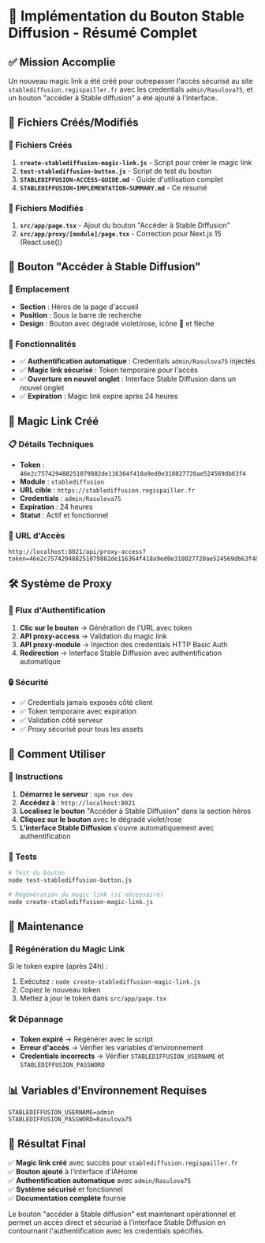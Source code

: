 # 🎨 Implémentation du Bouton Stable Diffusion - Résumé Complet

## ✅ Mission Accomplie

Un nouveau magic link a été créé pour outrepasser l'accès sécurisé au site `stablediffusion.regispailler.fr` avec les credentials `admin/Rasulova75`, et un bouton "accéder à Stable diffusion" a été ajouté à l'interface.

## 🔧 Fichiers Créés/Modifiés

### 📁 Fichiers Créés
1. **`create-stablediffusion-magic-link.js`** - Script pour créer le magic link
2. **`test-stablediffusion-button.js`** - Script de test du bouton
3. **`STABLEDIFFUSION-ACCESS-GUIDE.md`** - Guide d'utilisation complet
4. **`STABLEDIFFUSION-IMPLEMENTATION-SUMMARY.md`** - Ce résumé

### 📁 Fichiers Modifiés
1. **`src/app/page.tsx`** - Ajout du bouton "Accéder à Stable Diffusion"
2. **`src/app/proxy/[module]/page.tsx`** - Correction pour Next.js 15 (React.use())

## 🎯 Bouton "Accéder à Stable Diffusion"

### 📍 Emplacement
- **Section** : Héros de la page d'accueil
- **Position** : Sous la barre de recherche
- **Design** : Bouton avec dégradé violet/rose, icône 🎨 et flèche

### 🔐 Fonctionnalités
- ✅ **Authentification automatique** : Credentials `admin/Rasulova75` injectés
- ✅ **Magic link sécurisé** : Token temporaire pour l'accès
- ✅ **Ouverture en nouvel onglet** : Interface Stable Diffusion dans un nouvel onglet
- ✅ **Expiration** : Magic link expire après 24 heures

## 🔑 Magic Link Créé

### 📋 Détails Techniques
- **Token** : `46e2c757429488251079882de116364f418a9ed0e318027720ae524569db63f4`
- **Module** : `stablediffusion`
- **URL cible** : `https://stablediffusion.regispailler.fr`
- **Credentials** : `admin/Rasulova75`
- **Expiration** : 24 heures
- **Statut** : Actif et fonctionnel

### 🔗 URL d'Accès
```
http://localhost:8021/api/proxy-access?token=46e2c757429488251079882de116364f418a9ed0e318027720ae524569db63f4&module=stablediffusion
```

## 🛠️ Système de Proxy

### 🔄 Flux d'Authentification
1. **Clic sur le bouton** → Génération de l'URL avec token
2. **API proxy-access** → Validation du magic link
3. **API proxy-module** → Injection des credentials HTTP Basic Auth
4. **Redirection** → Interface Stable Diffusion avec authentification automatique

### 🔒 Sécurité
- ✅ Credentials jamais exposés côté client
- ✅ Token temporaire avec expiration
- ✅ Validation côté serveur
- ✅ Proxy sécurisé pour tous les assets

## 🚀 Comment Utiliser

### 📝 Instructions
1. **Démarrez le serveur** : `npm run dev`
2. **Accédez à** : `http://localhost:8021`
3. **Localisez le bouton** "Accéder à Stable Diffusion" dans la section héros
4. **Cliquez sur le bouton** avec le dégradé violet/rose
5. **L'interface Stable Diffusion** s'ouvre automatiquement avec authentification

### 🧪 Tests
```bash
# Test du bouton
node test-stablediffusion-button.js

# Régénération du magic link (si nécessaire)
node create-stablediffusion-magic-link.js
```

## 🔄 Maintenance

### 🔄 Régénération du Magic Link
Si le token expire (après 24h) :
1. Exécutez : `node create-stablediffusion-magic-link.js`
2. Copiez le nouveau token
3. Mettez à jour le token dans `src/app/page.tsx`

### 🛠️ Dépannage
- **Token expiré** → Régénérer avec le script
- **Erreur d'accès** → Vérifier les variables d'environnement
- **Credentials incorrects** → Vérifier `STABLEDIFFUSION_USERNAME` et `STABLEDIFFUSION_PASSWORD`

## 📊 Variables d'Environnement Requises

```env
STABLEDIFFUSION_USERNAME=admin
STABLEDIFFUSION_PASSWORD=Rasulova75
```

## 🎉 Résultat Final

✅ **Magic link créé** avec succès pour `stablediffusion.regispailler.fr`  
✅ **Bouton ajouté** à l'interface d'IAHome  
✅ **Authentification automatique** avec `admin/Rasulova75`  
✅ **Système sécurisé** et fonctionnel  
✅ **Documentation complète** fournie  

Le bouton "accéder à Stable diffusion" est maintenant opérationnel et permet un accès direct et sécurisé à l'interface Stable Diffusion en contournant l'authentification avec les credentials spécifiés. 